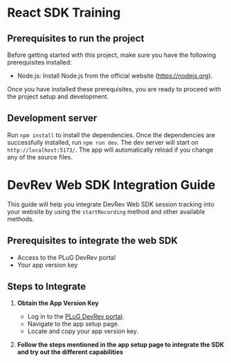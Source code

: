 # React SDK Training


## Prerequisites to run the project
Before getting started with this project, make sure you have the following prerequisites installed:

- Node.js: Install Node.js from the official website (https://nodejs.org).

Once you have installed these prerequisites, you are ready to proceed with the project setup and development.

## Development server

Run `npm install` to install the dependencies. Once the dependencies are successfully installed, run `npm run dev`. The dev server will start on `http://localhost:5173/`. The app will automatically reload if you change any of the source files.

# DevRev Web SDK Integration Guide

This guide will help you integrate DevRev Web SDK session tracking into your website by using the `startRecording` method and other available methods.

## Prerequisites to integrate the web SDK

- Access to the PLuG DevRev portal
- Your app version key

## Steps to Integrate

1. **Obtain the App Version Key**
   - Log in to the [PLuG DevRev portal](https://plug.devrev.ai).
   - Navigate to the app setup page.
   - Locate and copy your app version key.

2. **Follow the steps mentioned in the app setup page to integrate the SDK and try out the different capabilities**